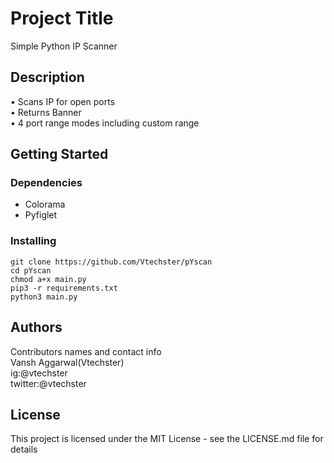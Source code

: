 # Project Title
Simple Python IP Scanner
## Description
• Scans IP for open ports<br>
• Returns Banner<br>
• 4 port range modes including custom range<br>
## Getting Started
### Dependencies
* Colorama
* Pyfiglet
### Installing
```
git clone https://github.com/Vtechster/pYscan
cd pYscan
chmod a+x main.py
pip3 -r requirements.txt
python3 main.py
```
## Authors
Contributors names and contact info<br>
Vansh Aggarwal(Vtechster)<br>
ig:@vtechster<br>
twitter:@vtechster
## License
This project is licensed under the MIT License - see the LICENSE.md file for details
